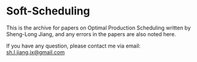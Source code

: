 # Soft-Scheduling


This is the archive for papers on Optimal Production Scheduling written by Sheng-Long Jiang, and any errors in the papers are also noted here.

If you have any question, please contact me via email: sh.l.jiang.jx@gmail.com

